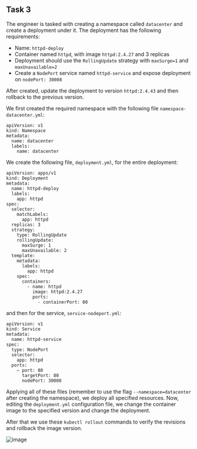 ## Task 3

The engineer is tasked with creating a namespace called `datacenter` and create a deployment under it. The deployment has the following requirements:
- Name: `httpd-deploy`
- Container named `httpd`, with image `httpd:2.4.27` and 3 replicas
- Deployment should use the `RollingUpdate` strategy with `maxSurge=1` and `maxUnavailable=2`
- Create a `NodePort` service named `httpd-service` and expose deployment on `nodePort: 30008`

After created, update the deployment to version `httpd:2.4.43` and then rollback to the previous version.

We first created the required namespace with the following file `namespace-datacenter.yml`:
```
apiVersion: v1
kind: Namespace
metadata:
  name: datacenter
  labels:
    name: datacenter
```

We create the following file, `deployment.yml`, for the entire deployment:
```
apiVersion: apps/v1
kind: Deployment
metadata:
  name: httpd-deploy
  labels:
    app: httpd
spec:
  selector:
    matchLabels:
      app: httpd
  replicas: 3
  strategy:
    type: RollingUpdate
    rollingUpdate:
      maxSurge: 1
      maxUnavailable: 2
  template:
    metadata:
      labels:
        app: httpd
    spec:
      containers:
        - name: httpd
          image: httpd:2.4.27
          ports:
            - containerPort: 80
```
and then for the service, `service-nodeport.yml`:
```
apiVersion: v1
kind: Service
metadata:
  name: httpd-service
spec:
  type: NodePort
  selector:
    app: httpd
  ports:
    – port: 80
      targetPort: 80
      nodePort: 30008
```

Applying all of these files (remember to use the flag `--namespace=datacenter` after creating the namespace), we deploy all specified resources. Now, editing the `deployment.yml` configuration file, we change the container image to the specified version and change the deployment.

After that we use these `kubectl rollout` commands to verify the revisions and rollback the image version.

![image](https://github.com/kmilach/kodekloud-engineer/assets/53876300/420f99ea-e6bf-4d42-a981-78b7f13f710f)
